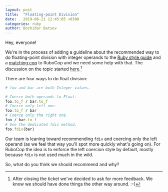 ```yaml
---
layout: post
title:  "Floating-point Division"
date:   2019-06-21 12:45:05 +0300
categories: ruby
author: Bozhidar Batsov
---
```


Hey, everyone!

We're in the process of adding a guideline about the recommended way to do floating-point division with integer operands to
the [Ruby style guide](https://rubystyle.guide) and a [matching cop](https://github.com/rubocop-hq/rubocop/pull/7153)
to RuboCop and we need some help with that. The discussion on the topic started [here](https://github.com/rubocop-hq/ruby-style-guide/issues/628).[^1]

There are four ways to do float division:

``` ruby
# foo and bar are both Integer values.

# Coerce both operands to Float.
foo.to_f / bar.to_f
# Coerce only left one.
foo.to_f / bar
# Coerce only the right one.
foo / bar.to_f
# Use the dedicated fdiv method.
foo.fdiv(bar)
```

Our team is leaning toward recommending `fdiv` and coercing only the left operand (as we feel that way you'll spot more quickly what's going on).
For RuboCop the idea is to enforce the left coercion style by default, mostly because `fdiv` is not used much in the wild.

So, what do you think we should recommend and why?

[^1]: After closing the ticket we've decided to ask for more feedback. We know we should have done things the other way around. :-)
